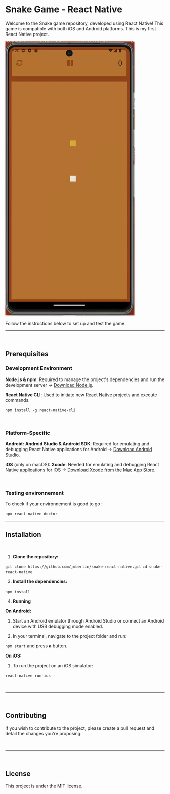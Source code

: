 # Snake Game - React Native

Welcome to the Snake game repository, developed using React Native! This game is compatible with both iOS and Android platforms. This is my first React Native project.

![Demo GIF](./snake.gif)

Follow the instructions below to set up and test the game.

----

<br>

## Prerequisites

### Development Environment

**Node.js & npm**: Required to manage the project's dependencies and run the development server -> [Download Node.js](https://nodejs.org/).

**React Native CLI**: Used to initiate new React Native projects and execute commands.

``npm install -g react-native-cli``

<br>

### Platform-Specific
**Android:**
**Android Studio & Android SDK**: Required for emulating and debugging React Native applications for Android -> [Download Android Studio](https://developer.android.com/studio).

**iOS** (only on macOS):
**Xcode**: Needed for emulating and debugging React Native applications for iOS -> [Download Xcode from the Mac App Store](https://apps.apple.com/us/app/xcode/id497799835).

<br>

### Testing environnement
To check if your environnement is good to go :

``npx react-native doctor``

----

## Installation

<br>

1. **Clone the repository:**
   
``git clone https://github.com/jmbertin/snake-react-native.git``
``cd snake-react-native``


3. **Install the dependencies:**
   
``npm install``

4. **Running**

**On Android:**
1. Start an Android emulator through Android Studio or connect an Android device with USB debugging mode enabled.

2. In your terminal, navigate to the project folder and run:
   
``npm start`` and press **a** button.


**On iOS:**
1. To run the project on an iOS simulator:
   
``react-native run-ios``

<br>

----

<br>

## Contributing
If you wish to contribute to the project, please create a pull request and detail the changes you're proposing.

<br>

----

<br>

## License
This project is under the MIT license.
